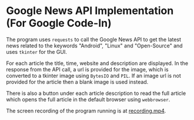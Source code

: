 # Google News API Implementation (For Google Code-In)

The program uses `requests` to call the Google News API to get the latest news related to the keywords "Android", "Linux" and "Open-Source" and uses `tkinter` for the GUI.

For each article the title, time, website and description are displayed. In the response from the API call, a url is provided for the image, which is converted to a tkinter image using `BytesIO` and `PIL`. If an image url is not provided for the article then a blank image is used instead.

There is also a button under each article description to read the full article which opens the full article in the default browser using `webbrowser`.

The screen recording of the program running is at [recording.mp4](https://github.com/suhas-arun/Google-Code-In/blob/master/Google-News/recording.mp4).